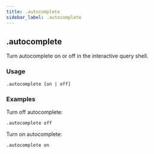 ```yaml
---
title: .autocomplete
sidebar_label: .autocomplete
---
```



## .autocomplete
Turn autocomplete on or off in the interactive query shell. 

### Usage
```
.autocomplete [on | off]
```

### Examples

Turn off autocomplete:
```
.autocomplete off
```

Turn on autocomplete:
```
.autocomplete on
```